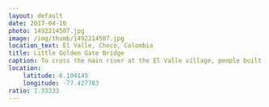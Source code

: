 ```yaml
---
layout: default
date: 2017-04-10
photo: 1492214507.jpg
image: /img/thumb/1492214507.jpg
location_text: El Valle, Choco, Colombia
title: Little Golden Gate Bridge
caption: To cross the main river at the El Valle village, people built a cute small version of the bridge from San Francisco! Quite funny to see haha
location:
    latitude: 6.104145
    longitude: -77.427783
ratio: 1.33333
---
```

